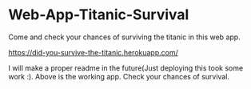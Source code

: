 # Web-App-Titanic-Survival
Come and check your chances of surviving the titanic in this web app.

https://did-you-survive-the-titanic.herokuapp.com/

I will make a proper readme in the future(Just deploying this took some work :). 
Above is the working app.
Check your chances of survival.

